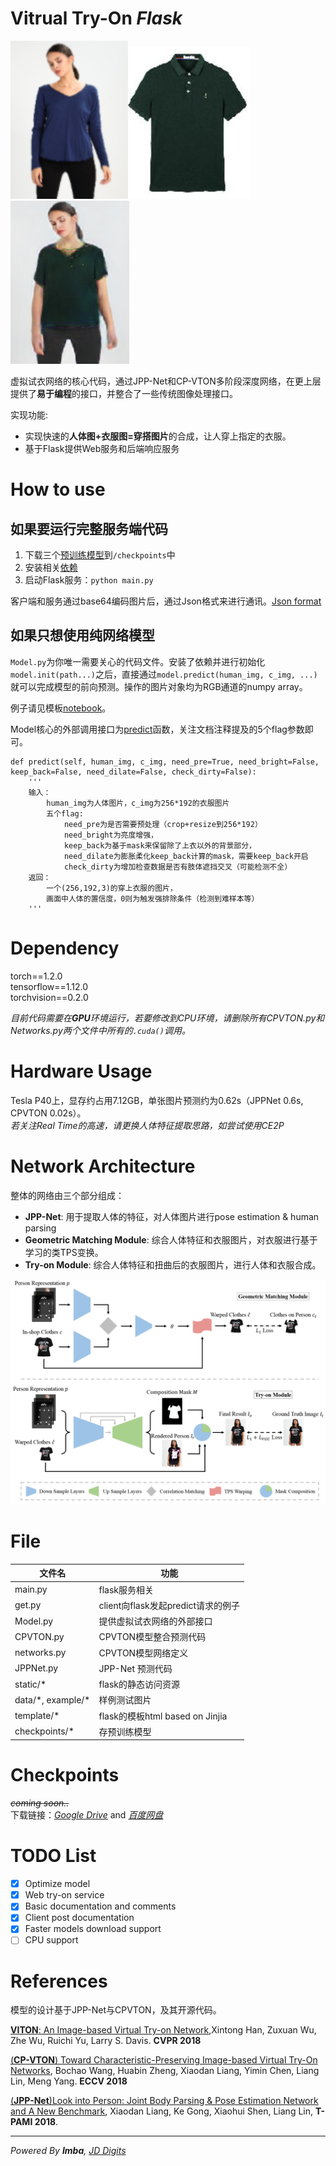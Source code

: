 # Vitrual Try-On *Flask*

![20200118004320.png](https://raw.githubusercontent.com/GrayXu/Online-Storage/master/img/20200118004320.png)![20200118004342.png](https://raw.githubusercontent.com/GrayXu/Online-Storage/master/img/20200118004342.png)![20200118004359.png](https://raw.githubusercontent.com/GrayXu/Online-Storage/master/img/20200118004359.png)

虚拟试衣网络的核心代码，通过JPP-Net和CP-VTON多阶段深度网络，在更上层提供了**易于编程**的接口，并整合了一些传统图像处理接口。

实现功能:  
 - 实现快速的**人体图+衣服图=穿搭图片**的合成，让人穿上指定的衣服。
 - 基于Flask提供Web服务和后端响应服务

# How to use

## 如果要运行完整服务端代码

1. 下载三个[预训练模型](#checkpoints)到`/checkpoints`中
2. 安装相关[依赖](#Dependency)
3. 启动Flask服务：`python main.py`

客户端和服务通过base64编码图片后，通过Json格式来进行通讯。[Json format](http://github.com/GrayXu/Virtual-Try-On-Flask/blob/master/main.py#L141)

## 如果只想使用纯网络模型
  
`Model.py`为你唯一需要关心的代码文件。安装了依赖并进行初始化`model.init(path...)`之后，直接通过`model.predict(human_img, c_img, ...)`就可以完成模型的前向预测。操作的图片对象均为RGB通道的numpy array。

例子请见模板[notebook](http://github.com/GrayXu/Virtual-Try-On-Flask/blob/master/Template.ipynb)。

Model核心的外部调用接口为[predict](http://github.com/GrayXu/Virtual-Try-On-Flask/blob/master/Model.py#L36)函数，关注文档注释提及的5个flag参数即可。
```
def predict(self, human_img, c_img, need_pre=True, need_bright=False, keep_back=False, need_dilate=False, check_dirty=False):
    '''
    输入：
        human_img为人体图片，c_img为256*192的衣服图片
        五个flag:
            need_pre为是否需要预处理（crop+resize到256*192）
            need_bright为亮度增强，
            keep_back为基于mask来保留除了上衣以外的背景部分，
            need_dilate为膨胀柔化keep_back计算的mask，需要keep_back开启 
            check_dirty为增加检查数据是否有肢体遮挡交叉（可能检测不全）  
    返回：
        一个(256,192,3)的穿上衣服的图片，
        画面中人体的置信度，0则为触发强排除条件（检测到难样本等）
    '''
```

# Dependency

torch==1.2.0  
tensorflow==1.12.0  
torchvision==0.2.0  

*目前代码需要在**GPU**环境运行，若要修改到CPU环境，请删除所有CPVTON.py和Networks.py两个文件中所有的`.cuda()`调用。*

# Hardware Usage

Tesla P40上，显存约占用7.12GB，单张图片预测约为0.62s（JPPNet 0.6s, CPVTON 0.02s）。  
*若关注Real Time的高速，请更换人体特征提取思路，如尝试使用CE2P*

# Network Architecture

整体的网络由三个部分组成：
- **JPP-Net**: 用于提取人体的特征，对人体图片进行pose estimation & human parsing
- **Geometric Matching Module**: 综合人体特征和衣服图片，对衣服进行基于学习的类TPS变换。
- **Try-on Module**: 综合人体特征和扭曲后的衣服图片，进行人体和衣服合成。

![20200117182844.png](https://raw.githubusercontent.com/GrayXu/Online-Storage/master/img/20200117182844.png)

# File

文件名 | 功能  
-|-  
main.py | flask服务相关  
get.py | client向flask发起predict请求的例子  
Model.py | 提供虚拟试衣网络的外部接口
CPVTON.py | CPVTON模型整合预测代码
networks.py | CPVTON模型网络定义
JPPNet.py | JPP-Net 预测代码
static/* | flask的静态访问资源
data/\*, example/\* | 样例测试图片
template/\* | flask的模板html based on Jinjia
checkpoints/\* | 存预训练模型

# Checkpoints

~~*coming soon..*~~  
下载链接：[*Google Drive*](https://drive.google.com/open?id=1kV9Xf9tDaqH_-2ZDBA6-_lMg8_FmvE1t) and [*百度网盘*](https://pan.baidu.com/s/1e8tKEz7hpHAxqV6B5_hOIw)

# TODO List

- [x] Optimize model  
- [x] Web try-on service  
- [x] Basic documentation and comments  
- [x] Client post documentation  
- [x] Faster models download support
- [ ] CPU support

# References

模型的设计基于JPP-Net与CPVTON，及其开源代码。  

[**VITON**: An Image-based Virtual Try-on Network](https://arxiv.org/abs/1711.08447v1),Xintong Han, Zuxuan Wu, Zhe Wu, Ruichi Yu, Larry S. Davis. **CVPR 2018**

[(**CP-VTON**) Toward Characteristic-Preserving Image-based Virtual Try-On Networks](https://arxiv.org/abs/1807.07688), Bochao Wang, Huabin Zheng, Xiaodan Liang, Yimin Chen, Liang Lin, Meng Yang. **ECCV 2018**

[(**JPP-Net**)Look into Person: Joint Body Parsing & Pose Estimation Network and A New Benchmark](https://arxiv.org/abs/1804.01984), Xiaodan Liang, Ke Gong, Xiaohui Shen, Liang Lin, **T-PAMI 2018**.

----

*Powered By **Imba**, [JD Digits](https://www.jddglobal.com/)*
